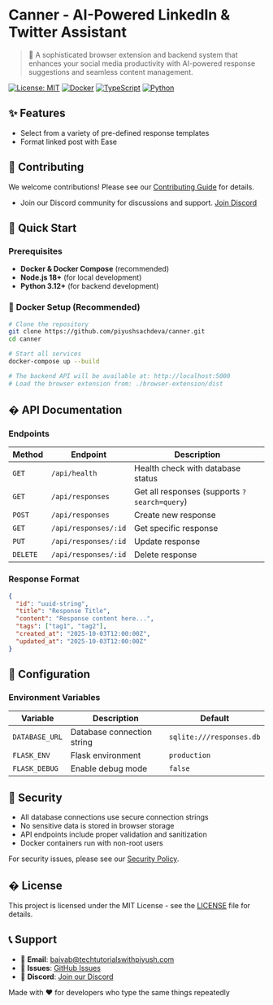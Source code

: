 # Canner - AI-Powered LinkedIn & Twitter Assistant

> 🚀 A sophisticated browser extension and backend system that enhances your social media productivity with AI-powered response suggestions and seamless content management.

[![License: MIT](https://img.shields.io/badge/License-MIT-yellow.svg)](https://opensource.org/licenses/MIT)
[![Docker](https://img.shields.io/badge/Docker-Ready-blue.svg)](https://docker.com)
[![TypeScript](https://img.shields.io/badge/TypeScript-Ready-3178C6.svg)](https://www.typescriptlang.org/)
[![Python](https://img.shields.io/badge/Python-3.12-3776AB.svg)](https://python.org)

## ✨ Features
- Select from a variety of pre-defined response templates
- Format linked post with Ease

## 📄 **Contributing**

We welcome contributions! Please see our [Contributing Guide](CONTRIBUTING.md) for details.
- Join our Discord community for discussions and support. [Join Discord](https://discord.com/invite/the-cloudops-community-1030513521122885642)


## 🚀 Quick Start

### Prerequisites

- **Docker & Docker Compose** (recommended)
- **Node.js 18+** (for local development)
- **Python 3.12+** (for backend development)

### 🐳 **Docker Setup (Recommended)**

```bash
# Clone the repository
git clone https://github.com/piyushsachdeva/canner.git
cd canner

# Start all services
docker-compose up --build

# The backend API will be available at: http://localhost:5000
# Load the browser extension from: ./browser-extension/dist
```

## � **API Documentation**

### Endpoints

| Method | Endpoint | Description |
|--------|----------|-------------|
| `GET` | `/api/health` | Health check with database status |
| `GET` | `/api/responses` | Get all responses (supports `?search=query`) |
| `POST` | `/api/responses` | Create new response |
| `GET` | `/api/responses/:id` | Get specific response |
| `PUT` | `/api/responses/:id` | Update response |
| `DELETE` | `/api/responses/:id` | Delete response |

### Response Format

```json
{
  "id": "uuid-string",
  "title": "Response Title",
  "content": "Response content here...",
  "tags": ["tag1", "tag2"],
  "created_at": "2025-10-03T12:00:00Z",
  "updated_at": "2025-10-03T12:00:00Z"
}
```

## 🔧 **Configuration**

### Environment Variables

| Variable | Description | Default |
|----------|-------------|---------|
| `DATABASE_URL` | Database connection string | `sqlite:///responses.db` |
| `FLASK_ENV` | Flask environment | `production` |
| `FLASK_DEBUG` | Enable debug mode | `false` |



## 🔐 **Security**

- All database connections use secure connection strings
- No sensitive data is stored in browser storage
- API endpoints include proper validation and sanitization
- Docker containers run with non-root users

For security issues, please see our [Security Policy](SECURITY.md).

## � **License**

This project is licensed under the MIT License - see the [LICENSE](LICENSE) file for details.

## 📞 **Support**

- 📧 **Email**: [baivab@techtutorialswithpiyush.com](mailto:baivab@techtutorialswithpiyush.com)
- 🐛 **Issues**: [GitHub Issues](https://github.com/piyushsachdeva/canner/issues)
- 💬 **Discord**: [Join our Discord](https://discord.com/invite/the-cloudops-community-1030513521122885642)

Made with ❤️ for developers who type the same things repeatedly
